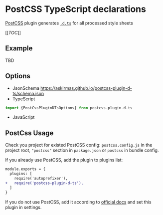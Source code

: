 # PostCSS TypeScript declarations

[PostCSS] plugin generates [`.d.ts`](https://www.typescriptlang.org/docs/handbook/declaration-files/templates/module-d-ts.html) for all processed style sheets

[[_TOC_]]

## Example

TBD

## Options
- JsonSchema
https://askirmas.github.io/postcss-plugin-d-ts/schema.json
- TypeScript
```typescript
import {PostCssPluginDTsOptions} from postcss-plugin-d-ts
```
- JavaScript

## PostCss Usage

[PostCSS]: https://github.com/postcss/postcss

Check you project for existed PostCSS config: `postcss.config.js`
in the project root, `"postcss"` section in `package.json`
or `postcss` in bundle config.

If you already use PostCSS, add the plugin to plugins list:

```diff
module.exports = {
  plugins: [
    require('autoprefixer'),
+   require('postcss-plugin-d-ts'),
  ]
}
```

If you do not use PostCSS, add it according to [official docs]
and set this plugin in settings.

[official docs]: https://github.com/postcss/postcss#usage
